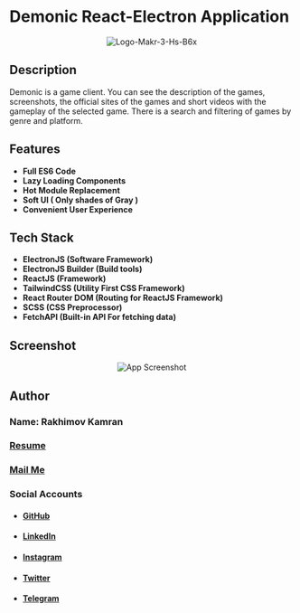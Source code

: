# Demonic React-Electron Application
<p align="center">
  <img src="https://i.ibb.co/W0sZJ6w/Logo-Makr-3-Hs-B6x.png" alt="Logo-Makr-3-Hs-B6x" border="0"/>
</p>

## Description
Demonic is a game client. You can see the description of the games, screenshots, the official sites of the games and short videos with the gameplay of the selected game. There is a search and filtering of games by genre and platform.

## Features

 - **Full ES6 Code**
 - **Lazy Loading Components**
 - **Hot Module Replacement**
 - **Soft UI ( Only shades of Gray )**
 - **Convenient User Experience**
 
## Tech Stack

 - **ElectronJS (Software Framework)**
 - **ElectronJS Builder (Build tools)**
 - **ReactJS (Framework)**
 - **TailwindCSS (Utility First CSS Framework)**
 - **React Router DOM (Routing for ReactJS Framework)**
 - **SCSS (CSS Preprocessor)**
 - **FetchAPI (Built-in API For fetching data)**
 
 ## Screenshot
<p align="center">
  <img alt='App Screenshot' src='https://i.ibb.co/34761VB/screenshot-localhost-3000-2020-07-08-12-19-04.png'>
</p>

## Author
### Name: Rakhimov Kamran
### [Resume](https://drive.google.com/open?id=1qeT1X0zbppAx6XoV0mzIPFx_yT3TtpSQ)
### <a href="mailto:rakhimovkamran@gmail.com">Mail Me</a>

### Social Accounts
 - #### [GitHub](https://github.com/rakhimovkamran)
 - #### [LinkedIn](https://linkedin.com/in/rakhimovkamran)
 - #### [Instagram](https://instagram.com/rakhimovkamran)
 - #### [Twitter](https://twitter.com/rakhimovkamran)
 - #### [Telegram](https://t.me/rakhimovkamran)
